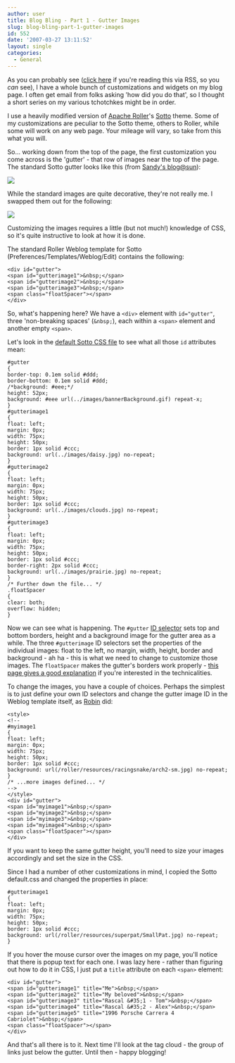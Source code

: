 ```yaml
---
author: user
title: Blog Bling - Part 1 - Gutter Images
slug: blog-bling-part-1-gutter-images
id: 552
date: '2007-03-27 13:11:52'
layout: single
categories:
  - General
---
```


As you can probably see ([click here](http://blogs.sun.com/superpat) if you're reading this via RSS, so you _can_ see), I have a whole bunch of customizations and widgets on my blog page. I often get email from folks asking 'how did you do that', so I thought a short series on my various tchotchkes might be in order.

I use a heavily modified version of [Apache Roller](http://rollerweblogger.org/)'s [Sotto](http://sotto.org/) theme. Some of my customizations are peculiar to the Sotto theme, others to Roller, while some will work on any web page. Your mileage will vary, so take from this what you will.

So... working down from the top of the page, the first customization you come across is the 'gutter' - that row of images near the top of the page. The standard Sotto gutter looks like this (from [Sandy's blog@sun](http://blogs.sun.com/sandycheng/)):

![](http://blog.superpat.com/StandardGutterImages.png)

While the standard images are quite decorative, they're not really me. I swapped them out for the following:

![](http://blog.superpat.com/GutterImages.png)

Customizing the images requires a little (but not much!) knowledge of CSS, so it's quite instructive to look at how it is done.

The standard Roller Weblog template for Sotto (Preferences/Templates/Weblog/Edit) contains the following:

```
<div id="gutter">
<span id="gutterimage1">&nbsp;</span>
<span id="gutterimage2">&nbsp;</span>
<span id="gutterimage3">&nbsp;</span>
<span class="floatSpacer"></span>
</div>

```

So, what's happening here? We have a `<div>` element with `id="gutter"`, three 'non-breaking spaces' (`&nbsp;`), each within a `<span>` element and another empty `<span>`.

Let's look in the [default Sotto CSS file](http://blogs.sun.com/themes/sotto/styles/default.css) to see what all those `id` attributes mean:

```
#gutter
{
border-top: 0.1em solid #ddd;
border-bottom: 0.1em solid #ddd;
/*background: #eee;*/
height: 52px;
background: #eee url(../images/bannerBackground.gif) repeat-x;
}
#gutterimage1
{
float: left;
margin: 0px;
width: 75px;
height: 50px;
border: 1px solid #ccc;
background: url(../images/daisy.jpg) no-repeat;
}
#gutterimage2
{
float: left;
margin: 0px;
width: 75px;
height: 50px;
border: 1px solid #ccc;
background: url(../images/clouds.jpg) no-repeat;
}
#gutterimage3
{
float: left;
margin: 0px;
width: 75px;
height: 50px;
border: 1px solid #ccc;
border-right: 2px solid #ccc;
background: url(../images/prairie.jpg) no-repeat;
}
/* Further down the file... */
.floatSpacer
{
clear: both;
overflow: hidden;
}

```

Now we can see what is happening. The `#gutter` [ID selector](http://www.w3.org/TR/REC-CSS2/selector.html#id-selectors) sets top and bottom borders, height and a background image for the gutter area as a while. The three `#gutterimage` ID selectors set the properties of the individual images: float to the left, no margin, width, height, border and background - ah ha - this is what we need to change to customize those images. The `floatSpacer` makes the gutter's borders work properly - [this page gives a good explanation](http://www.quirksmode.org/css/clearing.html) if you're interested in the technicalities.

To change the images, you have a couple of choices. Perhaps the simplest is to just define your own ID selectors and change the gutter image ID in the Weblog template itself, as [Robin](http://blogs.sun.com/racingsnake/) did:

```
<style>
<!--
#myimage1
{
float: left;
margin: 0px;
width: 75px;
height: 50px;
border: 1px solid #ccc;
background: url(/roller/resources/racingsnake/arch2-sm.jpg) no-repeat;
}
/* ...more images defined... */
-->
</style>
<div id="gutter">
<span id="myimage1">&nbsp;</span>
<span id="myimage2">&nbsp;</span>
<span id="myimage3">&nbsp;</span>
<span id="myimage4">&nbsp;</span>
<span class="floatSpacer"></span>
</div>

```

If you want to keep the same gutter height, you'll need to size your images accordingly and set the size in the CSS.

Since I had a number of other customizations in mind, I copied the Sotto default.css and changed the properties in place:

```
#gutterimage1
{
float: left;
margin: 0px;
width: 75px;
height: 50px;
border: 1px solid #ccc;
background: url(/roller/resources/superpat/SmallPat.jpg) no-repeat;
}

```

If you hover the mouse cursor over the images on my page, you'll notice that there is popup text for each one. I was lazy here - rather than figuring out how to do it in CSS, I just put a `title` attribute on each `<span>` element:

```
<div id="gutter">
<span id="gutterimage1" title="Me">&nbsp;</span>
<span id="gutterimage2" title="My beloved">&nbsp;</span>
<span id="gutterimage3" title="Rascal &#35;1 - Tom">&nbsp;</span>
<span id="gutterimage4" title="Rascal &#35;2 - Alex">&nbsp;</span>
<span id="gutterimage5" title="1996 Porsche Carrera 4 Cabriolet">&nbsp;</span>
<span class="floatSpacer"></span>
</div>

```

And that's all there is to it. Next time I'll look at the tag cloud - the group of links just below the gutter. Until then - happy blogging!